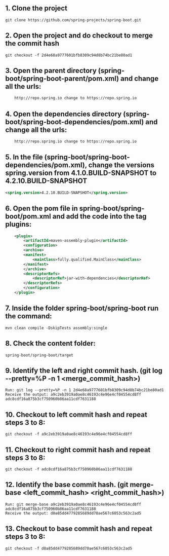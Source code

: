 ## 1. Clone the project 
    git clone https://github.com/spring-projects/spring-boot.git

## 2. Open the project and do checkout to merge the commit hash
    git checkout -f 2d4e68a9777601bfb8309c94d8b74bc21be80ad1

## 3. Open the parent directory (spring-boot/spring-boot-parent/pom.xml) and change all the urls:
```xml
    http://repo.spring.io change to https://repo.spring.io
```
## 4. Open the dependencies directory (spring-boot/spring-boot-dependencies/pom.xml) and change all the urls:
```xml
    http://repo.spring.io change to https://repo.spring.io
```

## 5. In the file (spring-boot/spring-boot-dependencies/pom.xml), change the versions spring.version from 4.1.0.BUILD-SNAPSHOT to 4.2.10.BUILD-SNAPSHOT
```xml
<spring.version>4.2.10.BUILD-SNAPSHOT</spring.version>
```

## 6. Open the pom file in spring-boot/spring-boot/pom.xml and add the code into the tag plugins:
```xml
    <plugin>
        <artifactId>maven-assembly-plugin</artifactId> 
        <configuration> 
        <archive> 
        <manifest> 
            <mainClass>fully.qualified.MainClass</mainClass> 
        </manifest> 
        </archive> 
        <descriptorRefs> 
            <descriptorRef>jar-with-dependencies</descriptorRef> 
        </descriptorRefs> 
        </configuration> 
    </plugin>
```

## 7. Inside the folder spring-boot/spring-boot run the command:
    mvn clean compile -DskipTests assembly:single

## 8. Check the content folder: 
    spring-boot/spring-boot/target

## 9. Identify the left and right commit hash. (git log --pretty=%P -n 1 <merge_commit_hash>)
    Run: git log --pretty=%P -n 1 2d4e68a9777601bfb8309c94d8b74bc21be80ad1
    Receive the output: a9c2eb3919a0ae8c46193c4e96e4cf04554cd8ff adc8cdf16a875b3cf750960b86aa11cdf7631188

## 10. Checkout to left commit hash and repeat steps 3 to 8:
    git checkout -f a9c2eb3919a0ae8c46193c4e96e4cf04554cd8ff

## 11. Checkout to right commit hash and repeat steps 3 to 8:
    git checkout -f adc8cdf16a875b3cf750960b86aa11cdf7631188

## 12. Identify the base commit hash. (git merge-base <left_commit_hash> <right_commit_hash>)
    Run: git merge-base a9c2eb3919a0ae8c46193c4e96e4cf04554cd8ff adc8cdf16a875b3cf750960b86aa11cdf7631188
    Receive the output: d0a85dd4779285689dd70ae567c6053c563c2ad5

## 13. Checkout to base commit hash and repeat steps 3 to 8:
    git checkout -f d0a85dd4779285689dd70ae567c6053c563c2ad5